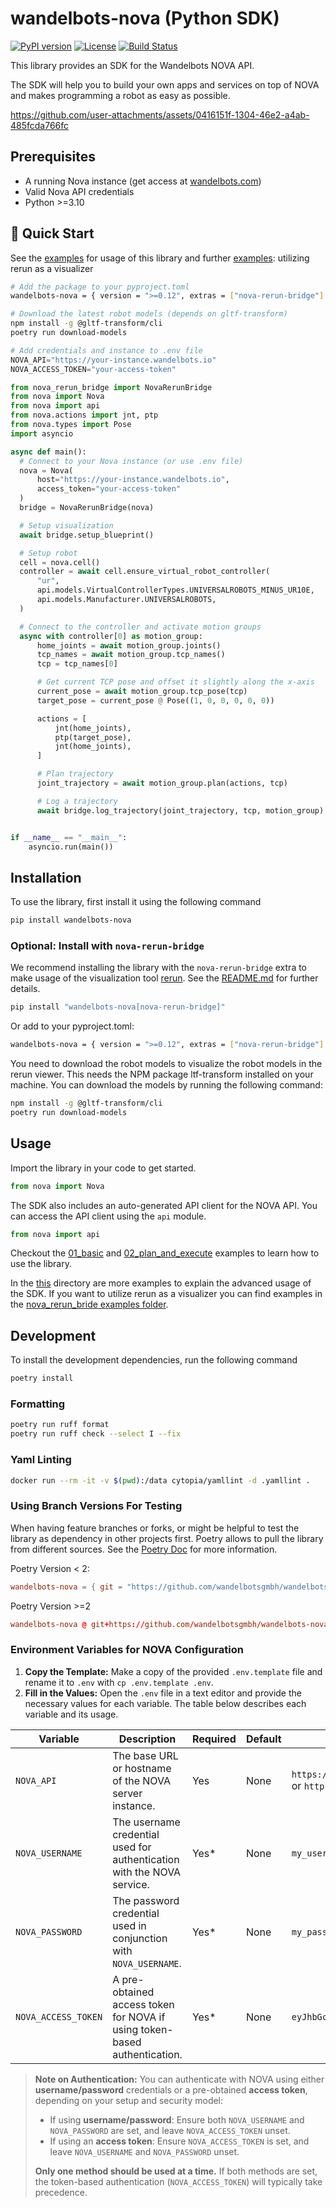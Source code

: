 # wandelbots-nova (Python SDK)

[![PyPI version](https://badge.fury.io/py/wandelbots-nova.svg)](https://badge.fury.io/py/wandelbots-nova)
[![License](https://img.shields.io/github/license/wandelbotsgmbh/wandelbots-nova.svg)](https://github.com/wandelbotsgmbh/wandelbots-nova/blob/main/LICENSE)
[![Build Status](https://github.com/wandelbotsgmbh/wandelbots-nova/actions/workflows/release.yaml/badge.svg)](https://github.com/wandelbotsgmbh/wandelbots-nova/actions/workflows/release.yaml)

This library provides an SDK for the Wandelbots NOVA API.

The SDK will help you to build your own apps and services on top of NOVA and makes programming a robot as easy as possible.



https://github.com/user-attachments/assets/0416151f-1304-46e2-a4ab-485fcda766fc



## Prerequisites

- A running Nova instance (get access at [wandelbots.com](https://www.wandelbots.com/))
- Valid Nova API credentials
- Python >=3.10

## 🚀 Quick Start

See the [examples](https://github.com/wandelbotsgmbh/wandelbots-nova/tree/main/examples) for usage of this library and further [examples](https://github.com/wandelbotsgmbh/wandelbots-nova/tree/main/nova_rerun_bridge/examples): utilizing rerun as a visualizer

```bash
# Add the package to your pyproject.toml
wandelbots-nova = { version = ">=0.12", extras = ["nova-rerun-bridge"] }
```

```bash
# Download the latest robot models (depends on gltf-transform)
npm install -g @gltf-transform/cli
poetry run download-models
```

```python
# Add credentials and instance to .env file
NOVA_API="https://your-instance.wandelbots.io"
NOVA_ACCESS_TOKEN="your-access-token"
```

```python
from nova_rerun_bridge import NovaRerunBridge
from nova import Nova
from nova import api
from nova.actions import jnt, ptp
from nova.types import Pose
import asyncio

async def main():
  # Connect to your Nova instance (or use .env file)
  nova = Nova(
      host="https://your-instance.wandelbots.io",
      access_token="your-access-token"
  )
  bridge = NovaRerunBridge(nova)

  # Setup visualization
  await bridge.setup_blueprint()

  # Setup robot
  cell = nova.cell()
  controller = await cell.ensure_virtual_robot_controller(
      "ur",
      api.models.VirtualControllerTypes.UNIVERSALROBOTS_MINUS_UR10E,
      api.models.Manufacturer.UNIVERSALROBOTS,
  )

  # Connect to the controller and activate motion groups
  async with controller[0] as motion_group:
      home_joints = await motion_group.joints()
      tcp_names = await motion_group.tcp_names()
      tcp = tcp_names[0]

      # Get current TCP pose and offset it slightly along the x-axis
      current_pose = await motion_group.tcp_pose(tcp)
      target_pose = current_pose @ Pose((1, 0, 0, 0, 0, 0))

      actions = [
          jnt(home_joints),
          ptp(target_pose),
          jnt(home_joints),
      ]

      # Plan trajectory
      joint_trajectory = await motion_group.plan(actions, tcp)

      # Log a trajectory
      await bridge.log_trajectory(joint_trajectory, tcp, motion_group)


if __name__ == "__main__":
    asyncio.run(main())
```

## Installation

To use the library, first install it using the following command

```bash
pip install wandelbots-nova
```

### Optional: Install with `nova-rerun-bridge`

We recommend installing the library with the `nova-rerun-bridge` extra to make usage of the visualization tool [rerun](https://rerun.io/).
See the [README.md](nova_rerun_bridge/README.md) for further details.

```bash
pip install "wandelbots-nova[nova-rerun-bridge]"
```

Or add to your pyproject.toml:

```bash
wandelbots-nova = { version = ">=0.12", extras = ["nova-rerun-bridge"] }
```

You need to download the robot models to visualize the robot models in the rerun viewer. This needs the NPM package ltf-transform installed on your machine.
You can download the models by running the following command:

```bash
npm install -g @gltf-transform/cli
poetry run download-models
```

## Usage

Import the library in your code to get started.

```python
from nova import Nova
```

The SDK also includes an auto-generated API client for the NOVA API. You can access the API client using the `api` module.

```python
from nova import api
```

Checkout the [01_basic](https://github.com/wandelbotsgmbh/wandelbots-nova/tree/main/examples/01_basic.py) and [02_plan_and_execute](https://github.com/wandelbotsgmbh/wandelbots-nova/tree/main/examples/02_plan_and_execute.py) examples to learn how to use the library.

In the [this](https://github.com/wandelbotsgmbh/wandelbots-nova/tree/main/examples) directory are more examples to explain the advanced usage of the SDK.
If you want to utilize rerun as a visualizer you can find examples in the [nova_rerun_bride examples folder](https://github.com/wandelbotsgmbh/wandelbots-nova/tree/main/nova_rerun_bridge/examples).

## Development

To install the development dependencies, run the following command

```bash
poetry install
```

### Formatting

```bash
poetry run ruff format
poetry run ruff check --select I --fix
```

### Yaml Linting

```bash
docker run --rm -it -v $(pwd):/data cytopia/yamllint -d .yamllint .
```

### Using Branch Versions For Testing

When having feature branches or forks, or might be helpful to test the library as dependency in other projects first.
Poetry allows to pull the library from different sources. See the [Poetry Doc](https://python-poetry.org/docs/dependency-specification/#git-rev-project) for more information.

Poetry Version < 2:
```toml
wandelbots-nova = { git = "https://github.com/wandelbotsgmbh/wandelbots-nova.git", branch = "fix/http-prefix" }
```

Poetry Version >=2
```toml
wandelbots-nova @ git+https://github.com/wandelbotsgmbh/wandelbots-nova.git@fix/http-prefix
```

### Environment Variables for NOVA Configuration

1. **Copy the Template:** Make a copy of the provided `.env.template` file and rename it to `.env` with `cp .env.template .env`.
2. **Fill in the Values:** Open the `.env` file in a text editor and provide the necessary values for each variable. The table below describes each variable and its usage.

| Variable            | Description                                                               | Required | Default | Example                                          |
| ------------------- | ------------------------------------------------------------------------- | -------- | ------- | ------------------------------------------------ |
| `NOVA_API`          | The base URL or hostname of the NOVA server instance.                     | Yes      | None    | `https://nova.example.com` or `http://172.0.0.1` |
| `NOVA_USERNAME`     | The username credential used for authentication with the NOVA service.    | Yes\*    | None    | `my_username`                                    |
| `NOVA_PASSWORD`     | The password credential used in conjunction with `NOVA_USERNAME`.         | Yes\*    | None    | `my_password`                                    |
| `NOVA_ACCESS_TOKEN` | A pre-obtained access token for NOVA if using token-based authentication. | Yes\*    | None    | `eyJhbGciOi...`                                  |

> **Note on Authentication:**
> You can authenticate with NOVA using either **username/password** credentials or a pre-obtained **access token**, depending on your setup and security model:
>
> - If using **username/password**: Ensure both `NOVA_USERNAME` and `NOVA_PASSWORD` are set, and leave `NOVA_ACCESS_TOKEN` unset.
> - If using an **access token**: Ensure `NOVA_ACCESS_TOKEN` is set, and leave `NOVA_USERNAME` and `NOVA_PASSWORD` unset.
>
> **Only one method should be used at a time.** If both methods are set, the token-based authentication (`NOVA_ACCESS_TOKEN`) will typically take precedence.
